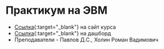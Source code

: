 # Практикум на ЭВМ

* [Ссылка](https://course.secsem.ru/wiki/%D0%9F%D1%80%D0%B0%D0%BA%D1%82%D0%B8%D0%BA%D1%83%D0%BC_%D0%BD%D0%B0_%D0%AD%D0%92%D0%9C_(2021)){:target="_blank"} на сайт курса
* [Ссылка](https://dashboard.prak.seclab.cs.msu.ru/){:target="_blank"} на дашборд
* Преподаватели - Павлов Д.С., Холин Роман Вадимович
